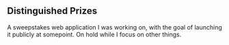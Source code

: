 ## Distinguished Prizes
A sweepstakes web application I was working on, with the goal of launching it publicly at somepoint.
On hold while I focus on other things.
